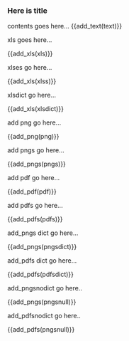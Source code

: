 ### Here is title

contents goes here...
{{add_text(text)}}


xls goes here...

{{add_xls(xls)}}


xlses go here...

{{add_xls(xlss)}}


xlsdict go here...

{{add_xls(xlsdict)}}


add png go here...

{{add_png(png)}}



add pngs go here...

{{add_pngs(pngs)}}


add pdf go here...

{{add_pdf(pdf)}}


add pdfs go here...

{{add_pdfs(pdfs)}}

add_pngs dict go here...

{{add_pngs(pngsdict)}}


add_pdfs dict go here...

{{add_pdfs(pdfsdict)}}

add_pngsnodict go here..

{{add_pngs(pngsnull)}}

add_pdfsnodict go here..

{{add_pdfs(pngsnull)}}
